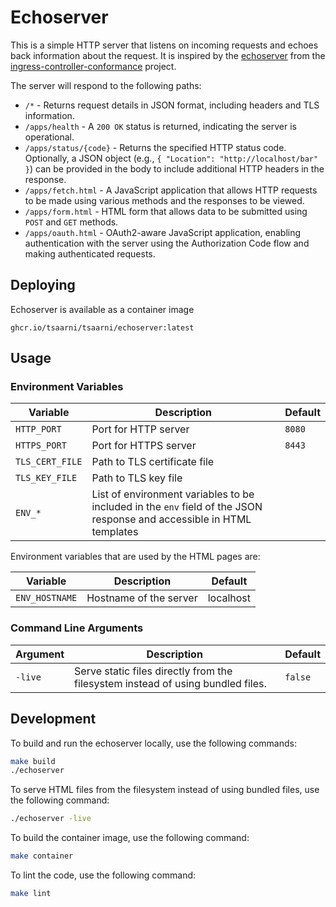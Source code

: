 # Echoserver

This is a simple HTTP server that listens on incoming requests and echoes back information about the request.
It is inspired by the [echoserver](https://github.com/kubernetes-sigs/ingress-controller-conformance/tree/master/images/echoserver) from the [ingress-controller-conformance](https://github.com/kubernetes-sigs/ingress-controller-conformance) project.

The server will respond to the following paths:

- `/*` - Returns request details in JSON format, including headers and TLS information.
- `/apps/health` - A `200 OK` status is returned, indicating the server is operational.
- `/apps/status/{code}` - Returns the specified HTTP status code. Optionally, a JSON object (e.g., `{ "Location": "http://localhost/bar" }`) can be provided in the body to include additional HTTP headers in the response.
- `/apps/fetch.html` - A JavaScript application that allows HTTP requests to be made using various methods and the responses to be viewed.
- `/apps/form.html` - HTML form that allows data to be submitted using `POST` and `GET` methods.
- `/apps/oauth.html` - OAuth2-aware JavaScript application, enabling authentication with the server using the Authorization Code flow and making authenticated requests.

## Deploying

Echoserver is available as a container image

```
ghcr.io/tsaarni/tsaarni/echoserver:latest
```

## Usage

### Environment Variables

| Variable        | Description                                                                                                           | Default |
| --------------- | --------------------------------------------------------------------------------------------------------------------- | ------- |
| `HTTP_PORT`     | Port for HTTP server                                                                                                  | `8080`  |
| `HTTPS_PORT`    | Port for HTTPS server                                                                                                 | `8443`  |
| `TLS_CERT_FILE` | Path to TLS certificate file                                                                                          |         |
| `TLS_KEY_FILE`  | Path to TLS key file                                                                                                  |         |
| `ENV_*`         | List of environment variables to be included in the `env` field of the JSON response and accessible in HTML templates |         |

Environment variables that are used by the HTML pages are:

| Variable       | Description            | Default   |
| -------------- | ---------------------- | --------- |
| `ENV_HOSTNAME` | Hostname of the server | localhost |

### Command Line Arguments

| Argument | Description                                                                     | Default |
| -------- | ------------------------------------------------------------------------------- | ------- |
| `-live`  | Serve static files directly from the filesystem instead of using bundled files. | `false` |

## Development

To build and run the echoserver locally, use the following commands:

```sh
make build
./echoserver
```

To serve HTML files from the filesystem instead of using bundled files, use the following command:

```sh
./echoserver -live
```

To build the container image, use the following command:

```sh
make container
```

To lint the code, use the following command:

```sh
make lint
```
